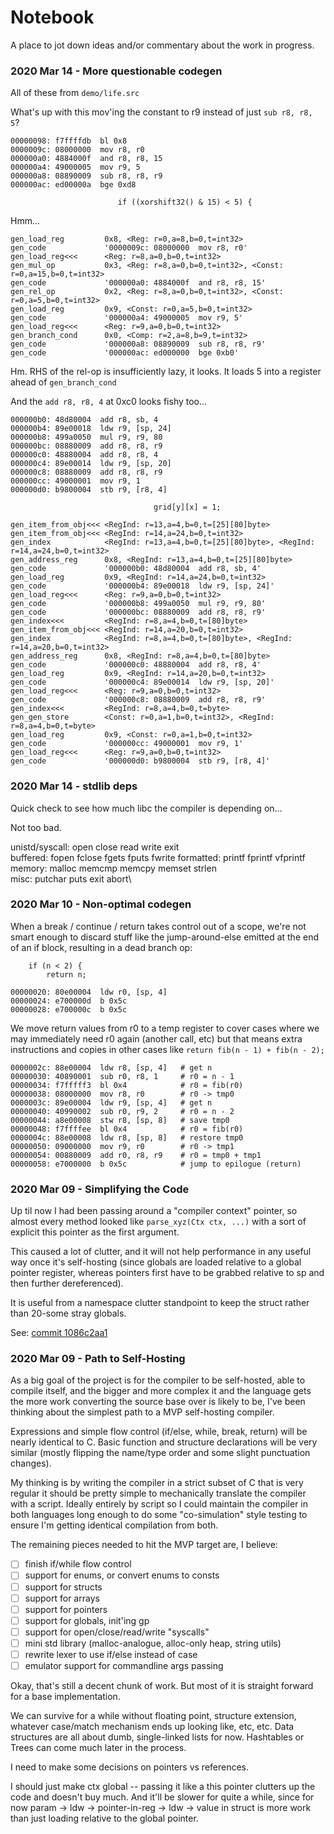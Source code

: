 # Notebook

A place to jot down ideas and/or commentary about the work in progress.

### 2020 Mar 14 - More questionable codegen

All of these from `demo/life.src`

What's up with this mov'ing the constant to r9 instead of just `sub r8, r8, 5`?

```text
00000098: f7ffffdb  bl 0x8
0000009c: 08000000  mov r8, r0
000000a0: 4884000f  and r8, r8, 15
000000a4: 49000005  mov r9, 5
000000a8: 08890009  sub r8, r8, r9
000000ac: ed00000a  bge 0xd8

                        if ((xorshift32() & 15) < 5) {
```

Hmm...

```text
gen_load_reg         0x8, <Reg: r=0,a=8,b=0,t=int32>
gen_code             '0000009c: 08000000  mov r8, r0' 
gen_load_reg<<<      <Reg: r=8,a=0,b=0,t=int32>
gen_mul_op           0x3, <Reg: r=8,a=0,b=0,t=int32>, <Const: r=0,a=15,b=0,t=int32>
gen_code             '000000a0: 4884000f  and r8, r8, 15' 
gen_rel_op           0x2, <Reg: r=8,a=0,b=0,t=int32>, <Const: r=0,a=5,b=0,t=int32>
gen_load_reg         0x9, <Const: r=0,a=5,b=0,t=int32>
gen_code             '000000a4: 49000005  mov r9, 5' 
gen_load_reg<<<      <Reg: r=9,a=0,b=0,t=int32>
gen_branch_cond      0x0, <Comp: r=2,a=8,b=9,t=int32>
gen_code             '000000a8: 08890009  sub r8, r8, r9' 
gen_code             '000000ac: ed000000  bge 0xb0' 
```

Hm.  RHS of the rel-op is insufficiently lazy, it looks.
It loads 5 into a register ahead of `gen_branch_cond`

And the `add r8, r8, 4` at 0xc0 looks fishy too...

```text
000000b0: 48d80004  add r8, sb, 4
000000b4: 89e00018  ldw r9, [sp, 24]
000000b8: 499a0050  mul r9, r9, 80
000000bc: 08880009  add r8, r8, r9
000000c0: 48880004  add r8, r8, 4
000000c4: 89e00014  ldw r9, [sp, 20]
000000c8: 08880009  add r8, r8, r9
000000cc: 49000001  mov r9, 1
000000d0: b9800004  stb r9, [r8, 4]

                                grid[y][x] = 1;
```

```text
gen_item_from_obj<<< <RegInd: r=13,a=4,b=0,t=[25][80]byte>
gen_item_from_obj<<< <RegInd: r=14,a=24,b=0,t=int32>
gen_index            <RegInd: r=13,a=4,b=0,t=[25][80]byte>, <RegInd: r=14,a=24,b=0,t=int32>
gen_address_reg      0x8, <RegInd: r=13,a=4,b=0,t=[25][80]byte>
gen_code             '000000b0: 48d80004  add r8, sb, 4' 
gen_load_reg         0x9, <RegInd: r=14,a=24,b=0,t=int32>
gen_code             '000000b4: 89e00018  ldw r9, [sp, 24]' 
gen_load_reg<<<      <Reg: r=9,a=0,b=0,t=int32>
gen_code             '000000b8: 499a0050  mul r9, r9, 80' 
gen_code             '000000bc: 08880009  add r8, r8, r9' 
gen_index<<<         <RegInd: r=8,a=4,b=0,t=[80]byte>
gen_item_from_obj<<< <RegInd: r=14,a=20,b=0,t=int32>
gen_index            <RegInd: r=8,a=4,b=0,t=[80]byte>, <RegInd: r=14,a=20,b=0,t=int32>
gen_address_reg      0x8, <RegInd: r=8,a=4,b=0,t=[80]byte>
gen_code             '000000c0: 48880004  add r8, r8, 4' 
gen_load_reg         0x9, <RegInd: r=14,a=20,b=0,t=int32>
gen_code             '000000c4: 89e00014  ldw r9, [sp, 20]' 
gen_load_reg<<<      <Reg: r=9,a=0,b=0,t=int32>
gen_code             '000000c8: 08880009  add r8, r8, r9' 
gen_index<<<         <RegInd: r=8,a=4,b=0,t=byte>
gen_gen_store        <Const: r=0,a=1,b=0,t=int32>, <RegInd: r=8,a=4,b=0,t=byte>
gen_load_reg         0x9, <Const: r=0,a=1,b=0,t=int32>
gen_code             '000000cc: 49000001  mov r9, 1' 
gen_load_reg<<<      <Reg: r=9,a=0,b=0,t=int32>
gen_code             '000000d0: b9800004  stb r9, [r8, 4]' 
```

### 2020 Mar 14 - stdlib deps

Quick check to see how much libc the compiler is depending on...

Not too bad.

unistd/syscall: open close read write exit\
buffered: fopen fclose fgets fputs fwrite
formatted: printf fprintf vfprintf\
memory: malloc memcmp memcpy memset strlen\
misc: putchar puts exit abort\


### 2020 Mar 10 - Non-optimal codegen

When a break / continue / return takes control out of a scope, we're
not smart enough to discard stuff like the jump-around-else emitted
at the end of an if block, resulting in a dead branch op:

```text
	if (n < 2) {
		return n;

00000020: 80e00004  ldw r0, [sp, 4]
00000024: e700000d  b 0x5c
00000028: e700000c  b 0x5c
```

We move return values from r0 to a temp register to cover cases where
we may immediately need r0 again (another call, etc) but that means
extra instructions and copies in other cases like `return fib(n - 1) + fib(n - 2);`

```text
0000002c: 88e00004  ldw r8, [sp, 4]   # get n
00000030: 40890001  sub r0, r8, 1     # r0 = n - 1
00000034: f7fffff3  bl 0x4            # r0 = fib(r0)
00000038: 08000000  mov r8, r0        # r0 -> tmp0
0000003c: 89e00004  ldw r9, [sp, 4]   # get n
00000040: 40990002  sub r0, r9, 2     # r0 = n - 2
00000044: a8e00008  stw r8, [sp, 8]   # save tmp0
00000048: f7ffffee  bl 0x4            # r0 = fib(r0)
0000004c: 88e00008  ldw r8, [sp, 8]   # restore tmp0
00000050: 09000000  mov r9, r0        # r0 -> tmp1
00000054: 00880009  add r0, r8, r9    # r0 = tmp0 + tmp1
00000058: e7000000  b 0x5c            # jump to epilogue (return)
```

### 2020 Mar 09 - Simplifying the Code

Up til now I had been passing around a "compiler context" pointer, so
almost every method looked like `parse_xyz(Ctx ctx, ...)` with a sort of
explicit this pointer as the first argument.

This caused a lot of clutter, and it will not help performance in any
useful way once it's self-hosting (since globals are loaded relative
to a global pointer register, whereas pointers first have to be grabbed
relative to sp and then further dereferenced).

It is useful from a namespace clutter standpoint to keep the struct
rather than 20-some stray globals.

See: [commit 1086c2aa1](https://github.com/swetland/compiler/commit/1086c2aa1133ed44b462b9a360f180ef9f0a851e)

### 2020 Mar 09 - Path to Self-Hosting

As a big goal of the project is for the compiler to be self-hosted, able
to compile itself, and the bigger and more complex it and the language
gets the more work converting the source base over is likely to be, I've
been thinking about the simplest path to a MVP self-hosting compiler.

Expressions and simple flow control (if/else, while, break, return)
will be nearly identical to C.  Basic function and structure declarations
will be very similar (mostly flipping the name/type order and some slight
punctuation changes).

My thinking is by writing the compiler in a strict subset of C that is
very regular it should be pretty simple to mechanically translate the
compiler with a script.  Ideally entirely by script so I could maintain
the compiler in both languages long enough to do some "co-simulation"
style testing to ensure I'm getting identical compilation from both.

The remaining pieces needed to hit the MVP target are, I believe:

- [ ] finish if/while flow control
- [ ] support for enums, or convert enums to consts
- [ ] support for structs
- [ ] support for arrays
- [ ] support for pointers
- [ ] support for globals, init'ing gp
- [ ] support for open/close/read/write "syscalls"
- [ ] mini std library (malloc-analogue, alloc-only heap, string utils)
- [ ] rewrite lexer to use if/else instead of case
- [ ] emulator support for commandline args passing

Okay, that's still a decent chunk of work.  But most of it is straight
forward for a base implementation.

We can survive for a while without floating point, structure extension,
whatever case/match mechanism ends up looking like, etc, etc.  Data
structures are all about dumb, single-linked lists for now.  Hashtables
or Trees can come much later in the process.

I need to make some decisions on pointers vs references.

I should just make ctx global -- passing it like a this pointer clutters
up the code and doesn't buy much.  And it'll be slower for quite a while,
since for now param -> ldw -> pointer-in-reg -> ldw -> value in struct is
more work than just loading relative to the global pointer.


